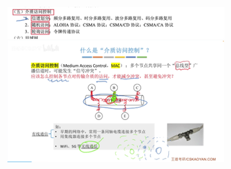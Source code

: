 

![输入图片说明](/imgs/2025-07-27/l5Q8ze7kNyyzfd3n.png)
![输入图片说明](/imgs/2025-07-27/UHKEMYClF0rd48Nj.png)
<!--stackedit_data:
eyJoaXN0b3J5IjpbLTEyMDQ4MTg0MDhdfQ==
-->